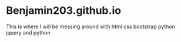 # Benjamin203.github.io

This is where I will be messing around with html css bootstrap python jquery and python
